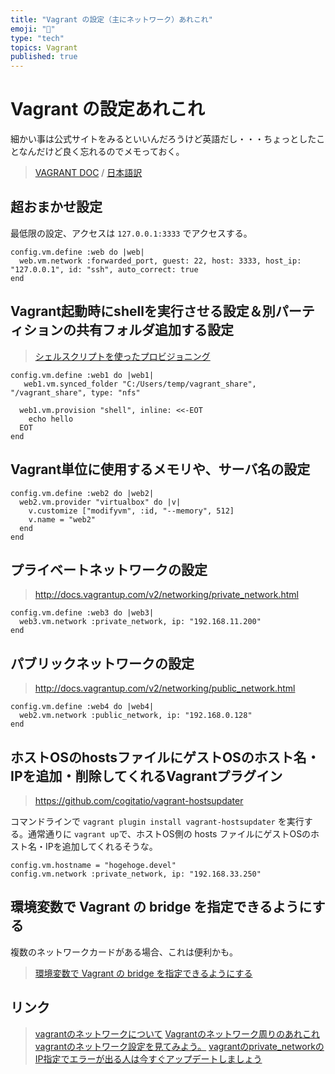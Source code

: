 ```yaml
---
title: "Vagrant の設定（主にネットワーク）あれこれ"
emoji: "📝"
type: "tech"
topics: Vagrant
published: true
---
```


# Vagrant の設定あれこれ
細かい事は公式サイトをみるといいんだろうけど英語だし・・・ちょっとしたことなんだけど良く忘れるのでメモっておく。

> [VAGRANT DOC](http://docs.vagrantup.com/v2/networking/private_network.html) / [日本語訳](http://lab.raqda.com/vagrant/vagrantfile/machine_settings.html)

## 超おまかせ設定
最低限の設定、アクセスは ```127.0.0.1:3333``` でアクセスする。

```lang:Vagrantfile
config.vm.define :web do |web|
  web.vm.network :forwarded_port, guest: 22, host: 3333, host_ip: "127.0.0.1", id: "ssh", auto_correct: true
end
```

## Vagrant起動時にshellを実行させる設定＆別パーティションの共有フォルダ追加する設定

> [シェルスクリプトを使ったプロビジョニング](http://momijiame.tumblr.com/post/70670744574/vagrant-vm)

```lang:Vagrantfile
config.vm.define :web1 do |web1|
   web1.vm.synced_folder "C:/Users/temp/vagrant_share", "/vagrant_share", type: "nfs"

  web1.vm.provision "shell", inline: <<-EOT
    echo hello
  EOT
end
```

## Vagrant単位に使用するメモリや、サーバ名の設定

```lang:Vagrantfile
config.vm.define :web2 do |web2|
  web2.vm.provider "virtualbox" do |v| 
    v.customize ["modifyvm", :id, "--memory", 512] 
    v.name = "web2" 
  end 
end
```

## プライベートネットワークの設定
> http://docs.vagrantup.com/v2/networking/private_network.html

```lang:Vagrantfile
config.vm.define :web3 do |web3|
  web3.vm.network :private_network, ip: "192.168.11.200" 
end
```

## パブリックネットワークの設定
> http://docs.vagrantup.com/v2/networking/public_network.html

```lang:Vagrantfile
config.vm.define :web4 do |web4|
  web2.vm.network :public_network, ip: "192.168.0.128" 
end
```

## ホストOSのhostsファイルにゲストOSのホスト名・IPを追加・削除してくれるVagrantプラグイン

> https://github.com/cogitatio/vagrant-hostsupdater

コマンドラインで ```vagrant plugin install vagrant-hostsupdater``` を実行する。通常通りに ```vagrant up```で、ホストOS側の hosts ファイルにゲストOSのホスト名・IPを追加してくれるそうな。

```
config.vm.hostname = "hogehoge.devel"
config.vm.network :private_network, ip: "192.168.33.250"
```

## 環境変数で Vagrant の bridge を指定できるようにする
複数のネットワークカードがある場合、これは便利かも。

> [環境変数で Vagrant の bridge を指定できるようにする](http://qiita.com/elim/items/816f03c732e4b274d181)


## リンク
> [vagrantのネットワークについて](http://qiita.com/ftakao2007/items/0ec05c2ef3c14cdbea11)
> [Vagrantのネットワーク周りのあれこれ](http://labs.septeni.co.jp/?p=966)
> [vagrantのネットワーク設定を見てみよう。](https://ie.u-ryukyu.ac.jp/e115720/2014/07/20/vagrant%E3%81%AE%E3%83%8D%E3%83%83%E3%83%88%E3%83%AF%E3%83%BC%E3%82%AF%E8%A8%AD%E5%AE%9A%E3%82%92%E8%A6%8B%E3%81%A6%E3%81%BF%E3%82%88%E3%81%86%E3%80%82/)
> [vagrantのprivate_networkのIP指定でエラーが出る人は今すぐアップデートしましょう](http://treeapps.hatenablog.com/entry/2014/06/04/011636)

